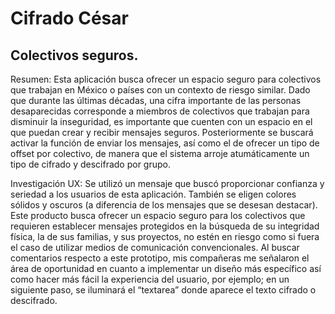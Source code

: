 # Cifrado César

## Colectivos seguros.
Resumen: Esta aplicación busca ofrecer un espacio seguro para colectivos que trabajan en México o países con un contexto de riesgo similar. Dado que durante las últimas décadas, una cifra importante de las personas desaparecidas corresponde a miembros de colectivos que trabajan para disminuir la inseguridad, es importante que cuenten con un espacio en el que puedan crear y recibir mensajes seguros.
Posteriormente se buscará activar la función de enviar los mensajes, así como el de ofrecer un tipo de offset por colectivo, de manera que el sistema arroje atumáticamente un tipo de cifrado y descifrado por grupo.  


Investigación UX:
Se utilizó un mensaje que buscó proporcionar confianza y seriedad a  los usuarios de esta aplicación. También se eligen colores sólidos y oscuros (a diferencia de los mensajes que se desesan destacar).
Este producto busca ofrecer un espacio seguro para los colectivos que requieren establecer mensajes protegidos en la búsqueda de su integridad física, la de sus familias, y sus proyectos, no estén en riesgo como si fuera el caso de utilizar medios de comunicación convencionales.
Al buscar comentarios respecto a este prototipo, mis compañeras me señalaron el área de oportunidad en cuanto a implementar un diseño más específico así como hacer más fácil la experiencia del usuario, por ejemplo; en un siguiente paso, se iluminará el “textarea” donde aparece el texto cifrado o descifrado.
